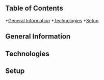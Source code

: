 ## Table of Contents
*[General Information](#general-information)
*[Technologies](technologies)
*[Setup](setup)

## General Information

## Technologies

## Setup
